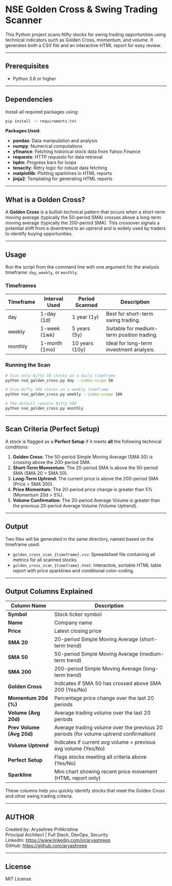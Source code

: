 # NSE Golden Cross & Swing Trading Scanner

This Python project scans Nifty stocks for swing trading opportunities using technical indicators such as Golden Cross, momentum, and volume. It generates both a CSV file and an interactive HTML report for easy review.

---

## Prerequisites

- Python 3.8 or higher

---

## Dependencies

Install all required packages using:

```sh
pip install -r requirements.txt
```

**Packages Used:**

- **pandas**: Data manipulation and analysis
- **numpy**: Numerical computations
- **yfinance**: Fetching historical stock data from Yahoo Finance
- **requests**: HTTP requests for data retrieval
- **tqdm**: Progress bars for loops
- **tenacity**: Retry logic for robust data fetching
- **matplotlib**: Plotting sparklines in HTML reports
- **jinja2**: Templating for generating HTML reports

---

## What is a Golden Cross?

A **Golden Cross** is a bullish technical pattern that occurs when a short-term moving average (typically the 50-period SMA) crosses above a long-term moving average (typically the 200-period SMA). This crossover signals a potential shift from a downtrend to an uptrend and is widely used by traders to identify buying opportunities.

---

## Usage

Run the script from the command line with one argument for the analysis timeframe: `day`, `weekly`, or `monthly`.

### Timeframes

| Timeframe | Interval Used | Period Scanned | Description                                |
| --------- | ------------- | -------------- | ------------------------------------------ |
| day       | 1-day (1d)    | 1 year (1y)    | Best for short-term swing trading.         |
| weekly    | 1-week (1wk)  | 5 years (5y)   | Suitable for medium-term position trading. |
| monthly   | 1-month (1mo) | 10 years (10y) | Ideal for long-term investment analysis.   |

### Running the Scan

```sh
# Scan only Nifty 50 stocks on a daily timeframe
python nse_golden_cross.py day --index-scope 50

# Scan Nifty 100 stocks on a weekly timeframe
python nse_golden_cross.py weekly --index-scope 100

# The default remains Nifty 500
python nse_golden_cross.py monthly
```

---

## Scan Criteria (Perfect Setup)

A stock is flagged as a **Perfect Setup** if it meets **all** the following technical conditions:

1. **Golden Cross**: The 50-period Simple Moving Average (SMA 50) is crossing above the 200-period SMA.
2. **Short-Term Momentum**: The 20-period SMA is above the 50-period SMA (SMA 20 > SMA 50).
3. **Long-Term Uptrend**: The current price is above the 200-period SMA (Price > SMA 200).
4. **Price Momentum**: The 20-period price change is greater than 5% (Momentum 20d > 5%).
5. **Volume Confirmation**: The 20-period Average Volume is greater than the previous 20-period Average Volume (Volume Uptrend).

---

## Output

Two files will be generated in the same directory, named based on the timeframe used:

- `golden_cross_scan_{timeframe}.csv`: Spreadsheet file containing all metrics for all scanned stocks.
- `golden_cross_scan_{timeframe}.html`: Interactive, sortable HTML table report with price sparklines and conditional color-coding.

---

## Output Columns Explained

| Column Name               | Description                                                                           |
| ------------------------- | ------------------------------------------------------------------------------------- |
| **Symbol**                | Stock ticker symbol                                                                   |
| **Name**                  | Company name                                                                          |
| **Price**                 | Latest closing price                                                                  |
| **SMA 20**                | 20-period Simple Moving Average (short-term trend)                                    |
| **SMA 50**                | 50-period Simple Moving Average (medium-term trend)                                   |
| **SMA 200**               | 200-period Simple Moving Average (long-term trend)                                    |
| **Golden Cross**          | Indicates if SMA 50 has crossed above SMA 200 (Yes/No)                                |
| **Momentum 20d (%)**      | Percentage price change over the last 20 periods                                      |
| **Volume (Avg 20d)**      | Average trading volume over the last 20 periods                                       |
| **Prev Volume (Avg 20d)** | Average trading volume over the previous 20 periods (for volume uptrend confirmation) |
| **Volume Uptrend**        | Indicates if current avg volume > previous avg volume (Yes/No)                        |
| **Perfect Setup**         | Flags stocks meeting all criteria above (Yes/No)                                      |
| **Sparkline**             | Mini chart showing recent price movement (HTML report only)                           |

These columns help you quickly identify stocks that meet the Golden Cross and other swing trading criteria.

---

## AUTHOR

Created by: Aryashree Pritikrishna  
Principal Architect | Full Stack, DevOps, Security  
LinkedIn: https://www.linkedin.com/in/aryashreep  
GitHub: https://github.com/aryashreep

---

## License

MIT License
